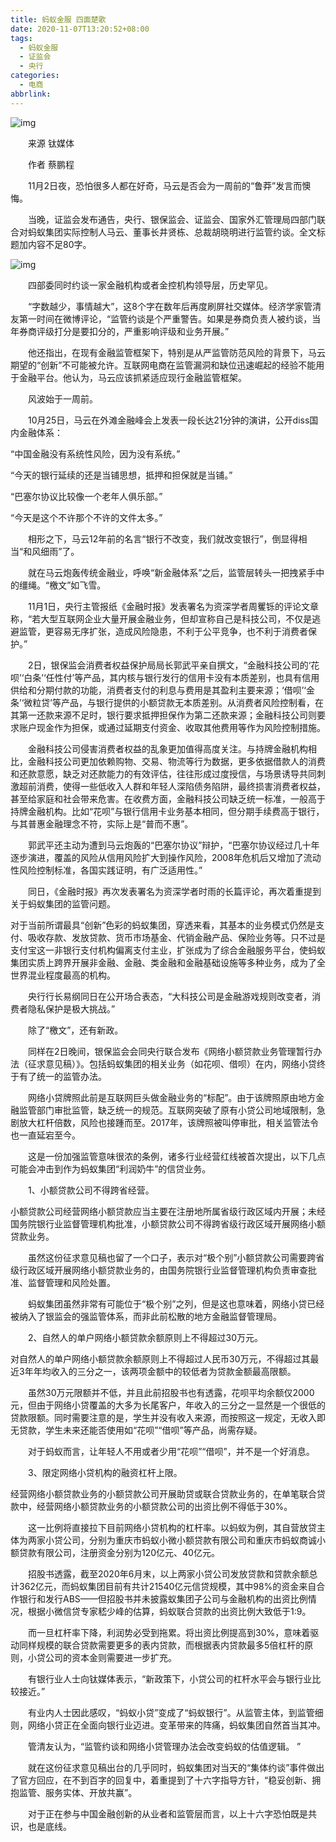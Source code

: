 ```yaml
---
title: 蚂蚁金服 四面楚歌
date: 2020-11-07T13:20:52+08:00
tags:
  - 蚂蚁金服
  - 证监会
  - 央行
categories:
  - 电商
abbrlink:
---
```


![img](https://cdn.jsdelivr.net/gh/yakeing/Documentation@main/Hexo/images/c7a3-kcieyvz8347009.jpg)

　　来源 钛媒体

　　作者 蔡鹏程

　　11月2日夜，恐怕很多人都在好奇，马云是否会为一周前的“鲁莽”发言而懊悔。

　　当晚，证监会发布通告，央行、银保监会、证监会、国家外汇管理局四部门联合对蚂蚁集团实际控制人马云、董事长井贤栋、总裁胡晓明进行监管约谈。全文标题加内容不足80字。

![img](https://cdn.jsdelivr.net/gh/yakeing/Documentation@main/Hexo/images/9c13-kcieyvz8348587.jpg)

　　四部委同时约谈一家金融机构或者金控机构领导层，历史罕见。

　　“字数越少，事情越大”，这8个字在数年后再度刷屏社交媒体。经济学家管清友第一时间在微博评论，“监管约谈是个严重警告。如果是券商负责人被约谈，当年券商评级打分是要扣分的，严重影响评级和业务开展。”

　　他还指出，在现有金融监管框架下，特别是从严监管防范风险的背景下，马云期望的“创新”不可能被允许。互联网电商在监管漏洞和缺位迅速崛起的经验不能用于金融平台。他认为，马云应该抓紧适应现行金融监管框架。

　　风波始于一周前。

　　10月25日，马云在外滩金融峰会上发表一段长达21分钟的演讲，公开diss国内金融体系：

“中国金融没有系统性风险，因为没有系统。”

“今天的银行延续的还是当铺思想，抵押和担保就是当铺。”

“巴塞尔协议比较像一个老年人俱乐部。”

“今天是这个不许那个不许的文件太多。”

　　相形之下，马云12年前的名言“银行不改变，我们就改变银行”，倒显得相当“和风细雨”了。

　　就在马云炮轰传统金融业，呼唤“新金融体系”之后，监管层转头一把拽紧手中的缰绳。“檄文”如飞雪。

　　11月1日，央行主管报纸《金融时报》发表署名为资深学者周矍铄的评论文章称，“若大型互联网企业大量开展金融业务，但却宣称自己是科技公司，不仅是逃避监管，更容易无序扩张，造成风险隐患，不利于公平竞争，也不利于消费者保护。”

　　2日，银保监会消费者权益保护局局长郭武平亲自撰文，“金融科技公司的‘花呗’‘白条’‘任性付’等产品，其内核与银行发行的信用卡没有本质差别，也具有信用供给和分期付款的功能，消费者支付的利息与费用是其盈利主要来源；‘借呗’‘金条’‘微粒贷’等产品，与银行提供的小额贷款无本质差别。从消费者风险控制看，在其第一还款来源不足时，银行要求抵押担保作为第二还款来源；金融科技公司则要求账户现金作为担保，或通过延期支付资金、收取其他费用等作为风险控制措施。

　　金融科技公司侵害消费者权益的乱象更加值得高度关注。与持牌金融机构相比，金融科技公司更加依赖购物、交易、物流等行为数据，更多依据借款人的消费和还款意愿，缺乏对还款能力的有效评估，往往形成过度授信，与场景诱导共同刺激超前消费，使得一些低收入人群和年轻人深陷债务陷阱，最终损害消费者权益，甚至给家庭和社会带来危害。在收费方面，金融科技公司缺乏统一标准，一般高于持牌金融机构。比如“花呗”与银行信用卡业务基本相同，但分期手续费高于银行，与其普惠金融理念不符，实际上是“普而不惠”。

　　郭武平还主动为遭到马云炮轰的“巴塞尔协议”辩护，“巴塞尔协议经过几十年逐步演进，覆盖的风险从信用风险扩大到操作风险，2008年危机后又增加了流动性风险控制标准，各国实践证明，有广泛适用性。”

　　同日，《金融时报》再次发表署名为资深学者时雨的长篇评论，再次着重提到关于蚂蚁集团的监管问题。

对于当前所谓最具“创新”色彩的蚂蚁集团，穿透来看，其基本的业务模式仍然是支付、吸收存款、发放贷款、货币市场基金、代销金融产品、保险业务等。只不过是支付宝这一非银行支付机构偏离支付主业，扩张成为了综合金融服务平台，使蚂蚁集团实质上跨界开展非金融、金融、类金融和金融基础设施等多种业务，成为了全世界混业程度最高的机构。

　　央行行长易纲同日在公开场合表态，“大科技公司是金融游戏规则改变者，消费者隐私保护是极大挑战。”

　　除了“檄文”，还有新政。

　　同样在2日晚间，银保监会会同央行联合发布《网络小额贷款业务管理暂行办法（征求意见稿）》。包括蚂蚁集团的相关业务（如花呗、借呗）在内，网络小贷终于有了统一的监管办法。

　　网络小贷牌照此前是互联网巨头做金融业务的“标配”。由于该牌照原由地方金融监管部门审批监管，缺乏统一的规范。互联网突破了原有小贷公司地域限制，急剧放大杠杆倍数，风险也接踵而至。2017年，该牌照被叫停审批，相关监管法令也一直延宕至今。

　　这是一份加强监管意味很浓的条例，诸多行业经营红线被首次提出，以下几点可能会冲击到作为蚂蚁集团“利润奶牛”的信贷业务。

　　1、小额贷款公司不得跨省经营。

小额贷款公司经营网络小额贷款应当主要在注册地所属省级行政区域内开展；未经国务院银行业监督管理机构批准，小额贷款公司不得跨省级行政区域开展网络小额贷款业务。

　　虽然这份征求意见稿也留了一个口子，表示对“极个别”小额贷款公司需要跨省级行政区域开展网络小额贷款业务的，由国务院银行业监督管理机构负责审查批准、监督管理和风险处置。

　　蚂蚁集团虽然非常有可能位于“极个别”之列，但是这也意味着，网络小贷已经被纳入了银监会的强监管体系，而非此前松散的地方金融监督管理局。

　　2、自然人的单户网络小额贷款余额原则上不得超过30万元。

对自然人的单户网络小额贷款余额原则上不得超过人民币30万元，不得超过其最近3年年均收入的三分之一，该两项金额中的较低者为贷款金额最高限额。

　　虽然30万元限额并不低，并且此前招股书也有透露，花呗平均余额仅2000元，但由于网络小贷覆盖的大多为长尾客户，年收入的三分之一显然是一个很低的贷款限额。同时需要注意的是，学生并没有收入来源，而按照这一规定，无收入即无贷款，学生未来还能否使用如“花呗”“借呗”等产品，尚需存疑。

　　对于蚂蚁而言，让年轻人不用或者少用“花呗”“借呗”，并不是一个好消息。

　　3、限定网络小贷机构的融资杠杆上限。

经营网络小额贷款业务的小额贷款公司开展助贷或联合贷款业务的，在单笔联合贷款中，经营网络小额贷款业务的小额贷款公司的出资比例不得低于30%。

　　这一比例将直接拉下目前网络小贷机构的杠杆率。以蚂蚁为例，其自营放贷主体为两家小贷公司，分别为重庆市蚂蚁小微小额贷款有限公司和重庆市蚂蚁商诚小额贷款有限公司，注册资金分别为120亿元、40亿元。

　　招股书透露，截至2020年6月末，以上两家小贷公司发放贷款和贷款余额总计362亿元，而蚂蚁集团目前有共计21540亿元信贷规模，其中98%的资金来自合作银行和发行ABS——但招股书并未披露蚁集团子公司与金融机构的出资比例情况，根据小微信贷专家嵇少峰的估算，蚂蚁联合贷款的出资比例大致低于1:9。

　　而一旦杠杆率下降，利润势必受到拖累。将出资比例提高到30%，意味着驱动同样规模的联合贷款需要更多的表内贷款，而根据表内贷款最多5倍杠杆的原则，小贷公司的资本金则需要进一步扩充。

　　有银行业人士向钛媒体表示，“新政策下，小贷公司的杠杆水平会与银行业比较接近。”

　　有业内人士因此感叹，“蚂蚁小贷”变成了“蚂蚁银行”。从监管主体，到监管细则，网络小贷正在全面向银行业迈进。变革带来的阵痛，蚂蚁集团自然首当其冲。

　　管清友认为，“监管约谈和网络小贷管理办法会改变蚂蚁的估值逻辑。 ”

　　就在这份征求意见稿出台的几乎同时，蚂蚁集团对当天的“集体约谈”事件做出了官方回应，在不到百字的回复中，着重提到了十六字指导方针，“稳妥创新、拥抱监管、服务实体、开放共赢”。

　　对于正在参与中国金融创新的从业者和监管层而言，以上十六字恐怕既是共识，也是底线。